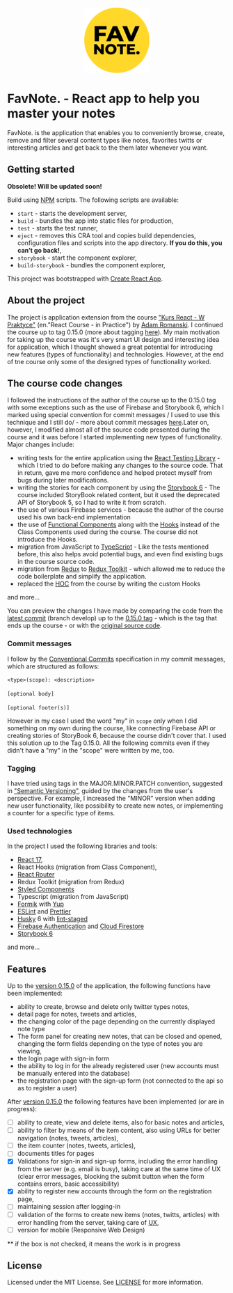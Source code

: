 <p align="center"><img src="https://raw.githubusercontent.com/pawelrusak/react-note-app/851af0930676810310cac0c0e39832b03580d972/logo.svg" height="150" alt="FAV Note."><p>
  
# FavNote. - React app to help you master your notes

FavNote. is the application that enables you to conveniently browse, create, remove and filter several content types like notes, favorites twitts or interesting articles and get back to the them later whenever you want.

## Getting started

**Obsolete! Will be updated soon!**

Build using [NPM](https://www.npmjs.com/get-npm) scripts. The following scripts are available:

- `start` - starts the development server,
- `build` - bundles the app into static files for production,
- `test` - starts the test runner,
- `eject` - removes this CRA tool and copies build dependencies, configuration files
  and scripts into the app directory. **If you do this, you can’t go back!**,
- `storybook` - start the component explorer,
- `build-storybook` - bundles the component explorer,

This project was bootstrapped with [Create React App](https://create-react-app.dev/).

## About the project

The project is application extension from the course ["Kurs React - W Praktyce"](https://eduweb.pl/programowanie-i-www/reactjs/react-w-praktyce) (en."React Course - in Practice") by [Adam Romanski](https://helloroman.pl/). I continued the course up to tag 0.15.0 (more about tagging [here](https://github.com/)). My main motivation for taking up the course was it's very smart UI design and interesting idea for application, which I thought showed a great potential for introducing new features (types of functionality) and technologies. However, at the end of tne course only some of the designed types of functionality worked.

## The course code changes

I followed the instructions of the author of the course up to the 0.15.0 tag with some exceptions such as the use of Firebase and Storybook 6, which I marked using special convention for commit messages / I used to use this technique and I still do/ - more about commit messages [here](https://github.com/).Later on, however, I modified almost all of the source code presented during the course and it was before I started implementing new types of functionality. Major changes include:

- writing tests for the entire application using the [React Testing Library](https://testing-library.com/docs/react-testing-library/intro/) - which I tried to do before making any changes to the source code. That in return, gave me more confidence and helped protect myself from bugs during later modifications.
- writing the stories for each component by using the [Storybook 6](https://storybook.js.org/docs/riot/get-started/introduction) - The course included StoryBook related content, but it used the deprecated API of Storybook 5, so I had to write it from scratch.
- the use of various Firebase services - because the author of the course used his own back-end implementation
- the use of [Functional Components](https://reactjs.org/docs/components-and-props.html#function-and-class-components) along with the [Hooks](https://reactjs.org/docs/hooks-intro.html) instead of the Class Components used during the course. The course did not introduce the Hooks.
- migration from JavaScript to [TypeScript](https://www.typescriptlang.org/) - Like the tests mentioned before, this also helps avoid potential bugs, and even find existing bugs in the course source code.
- migration from [Redux](https://react-redux.js.org/introduction/getting-started) to [Redux Toolkit](https://redux-toolkit.js.org/introduction/getting-started) - which allowed me to reduce the code boilerplate and simplify the application.
- replaced the [HOC](https://reactjs.org/docs/higher-order-components.html) from the course by writing the custom Hooks

and more...

You can preview the changes I have made by comparing the code from the [latest commit](https://github.com/pawelrusak/react-note-app/tree/develop) (branch develop) up to the [0.15.0 tag](https://github.com/pawelrusak/react-note-app/tree/v0.15.0) - which is the tag that ends up the course - or with the [original source code](https://github.com/eduwebpl/kurs-react-w-praktyce).

### Commit messages

I follow by the [Conventional Commits](https://www.conventionalcommits.org/en/v1.0.0/) specification in my commit messages, which are structured as follows:

```
<type>(scope): <description>

[optional body]

[optional footer(s)]
```

However in my case I used the word "my" in `scope` only when I did something on my own during the course, like connecting Firebase API or creating stories of StoryBook 6, because the course didn't cover that. I used this solution up to the Tag 0.15.0. All the following commits even if they didn't have a "my" in the "scope" were written by me, too.

### Tagging

I have tried using tags in the MAJOR.MINOR.PATCH convention, suggested in ["Semantic Versioning"](https://semver.org/), guided by the changes from the user's perspective. For example, I increased the "MINOR" version when adding new user functionality, like possibility to create new notes, or implementing a counter for a specific type of items.

### Used technologies

In the project I used the following libraries and tools:

- [React 17](https://reactjs.org/blog/2020/10/20/react-v17.html),
- React Hooks (migration from Class Component),
- [React Router](https://reactrouter.com/)
- Redux Toolkit (migration from Redux)
- [Styled Components](https://styled-components.com/docs/basics#getting-started)
- Typescript (migration from JavaScript)
- [Formik](https://formik.org/) with [Yup](https://github.com/jquense/yup#yup)
- [ESLint](https://eslint.org/docs/user-guide/getting-started) and [Prettier](https://prettier.io/docs/en/index.html)
- [Husky](https://typicode.github.io/husky/#/) 6 with [lint-staged](https://github.com/okonet/lint-staged#-lint-staged----)
- [Firebase Authentication](https://firebase.google.com/docs/auth) and [Cloud Firestore](https://firebase.google.com/docs/firestore)
- [Storybook 6](https://storybook.js.org/)

and more...

## Features

Up to the [version 0.15.0](https://github.com/pawelrusak/react-note-app/tree/v0.15.0) of the application, the following functions have been implemented:

- ability to create, browse and delete only twitter types notes,
- detail page for notes, tweets and articles,
- the changing color of the page depending on the currently displayed note type
- The form panel for creating new notes, that can be closed and opened, changing the form fields depending on the type of notes you are viewing,
- the login page with sign-in form
- the ability to log in for the already registered user (new accounts must be manually entered into the database)
- the registration page with the sign-up form (not connected to the api so as to register a user)

After [version 0.15.0](https://github.com/pawelrusak/react-note-app/tree/develop) the following features have been implemented (or are in progress):

- [ ] ability to create, view and delete items, also for basic notes and articles,
- [ ] ability to filter by means of the item content, also using URLs for better navigation (notes, tweets, articles),
- [ ] the item counter (notes, tweets, articles),
- [ ] documents titles for pages
- [x] Validations for sign-in and sign-up forms, including the error handling from the server (e.g. email is busy), taking care at the same time of UX (clear error messages, blocking the submit button when the form contains errors, basic accessibility)
- [x] ability to register new accounts through the form on the registration page,
- [ ] maintaining session after logging-in
- [ ] validation of the forms to create new items (notes, twitts, articles) with error handling from the server, taking care of [UX](https://pl.wikipedia.org/wiki/User_experience),
- [ ] version for mobile (Responsive Web Design)

\*\* if the box is not checked, it means the work is in progress

## License

Licensed under the MIT License. See [LICENSE](./LICENSE) for more information.
